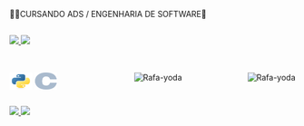 👨‍💻CURSANDO ADS / ENGENHARIA DE SOFTWARE👾
##
<div>
  <a href="https://beacons.ai/rafaballerini">
    <img height="180em" src="https://github-readme-stats.vercel.app/api?username=Kaua-Fonseca&show_icons=true&theme=dark&include_all_commits=true&count_private=true"/>
    <img height="100em" src="https://github-readme-stats.vercel.app/api/top-langs/?username=Kaua-Fonseca&layout=compact&langs_count=16&theme=dark"/>
  </a>
</div>

##

<div style="display: inline_block"><br>
  <img align="center" alt="Rafa-Python" height="30" width="40" src="https://raw.githubusercontent.com/devicons/devicon/master/icons/python/python-original.svg">
  <img align="center" alt="Rafa-Csharp" height="30" width="40" src="https://raw.githubusercontent.com/devicons/devicon/master/icons/c/c-original.svg">
  <img align="right" alt="Rafa-yoda" src="https://cdn.discordapp.com/attachments/7953589191417397249/825430589581688872/hi.gif">
  <img align="right" alt="Rafa-yoda" width="200" src="https://media4.giphy.com/media/v1.Y2lkPTZjMDliOTUyOW8wNDhzcHR4Z3NiajMzdW8xc2ZuZThsdXJkbW5ha3NhYXNhZjd0cCZlcD12MV9naWZzX3NlYXJjaCZjdD1n/PkKzNQjwPy7GvxZbfe/giphy-downsized-medium.gif">
</div>

##

<div>
<a href="https://instagram.com/kazinsw" target="_blank">
  <img src="https://img.shields.io/badge/-Instagram-%23E4405F?style=for-the-badge&logo=instagram&logoColor=white">
</a>
<a href="mailto:kauarochafonseca1@gmail.com" target="_blank">
  <img src="https://img.shields.io/badge/-Gmail-%23333?style=for-the-badge&logo=gmail&logoColor=white">
</a>
</div>
